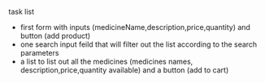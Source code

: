 task list
- first form with inputs (medicineName,description,price,quantity) and button (add product)
- one search input feild that will filter out the list according to the search parameters
- a list to list out all the medicines (medicines names, description,price,quantity available) and a button (add to cart)